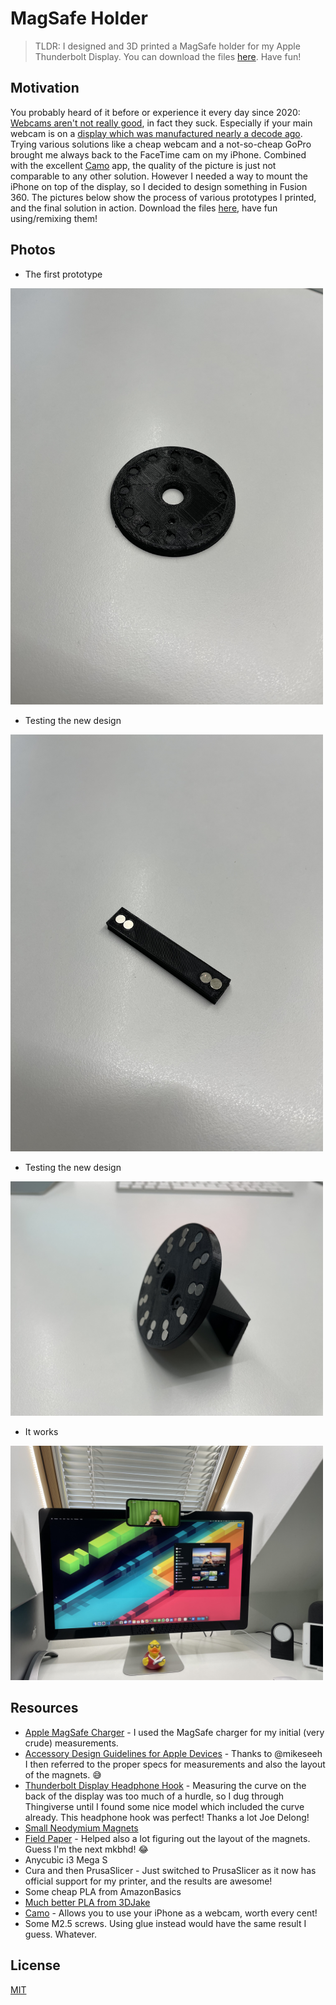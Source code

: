 # MagSafe Holder

> TLDR: I designed and 3D printed a MagSafe holder for my Apple Thunderbolt Display. You can download the files [here](./models/). Have fun!

## Motivation

You probably heard of it before or experience it every day since 2020: [Webcams aren't not really good](https://reincubate.com/support/how-to/why-are-webcams-bad/#putting-them-to-the-test), in fact they suck. Especially if your main webcam is on a [display which was manufactured nearly a decode ago](https://en.wikipedia.org/wiki/Apple_Thunderbolt_Display#Technical_specifications). Trying various solutions like a cheap webcam and a not-so-cheap GoPro brought me always back to the FaceTime cam on my iPhone. Combined with the excellent [Camo](https://reincubate.com/camo/) app, the quality of the picture is just not comparable to any other solution. However I needed a way to mount the iPhone on top of the display, so I decided to design something in Fusion 360. The pictures below show the process of various prototypes I printed, and the final solution in action. Download the files [here](./models/), have fun using/remixing them!

## Photos

- The first prototype

<img src="./photos/first_prototype.jpg" width="500">

- Testing the new design

<img src="./photos/testing_new_design.jpg" width="500">

- Testing the new design

<img src="./photos/final_print.jpg" width="500">

- It works

<img src="./photos/usage.jpg" width="500">

## Resources

- [Apple MagSafe Charger](https://www.apple.com/shop/product/MHXH3AM/A/magsafe-charger) - I used the MagSafe charger for my initial (very crude) measurements.
- [Accessory Design
Guidelines for Apple
Devices](https://developer.apple.com/accessories/Accessory-Design-Guidelines.pdf) - Thanks to @mikeseeh I then referred to the proper specs for measurements and also the layout of the magnets. 😅
- [Thunderbolt Display Headphone Hook](https://www.thingiverse.com/thing:453561) - Measuring the curve on the back of the display was too much of a hurdle, so I dug through Thingiverse until I found some nice model which included the curve already. This headphone hook was perfect! Thanks a lot Joe Delong!
- [Small Neodymium Magnets](https://www.amazon.de/-/en/gp/product/B082R64C9N)
- [Field Paper](https://www.amazon.de/-/en/gp/product/B003N1LZXO) - Helped also a lot figuring out the layout of the magnets. Guess I'm the next mkbhd! 😂
- Anycubic i3 Mega S
- Cura and then PrusaSlicer - Just switched to PrusaSlicer as it now has official support for my printer, and the results are awesome!
- Some cheap PLA from AmazonBasics
- [Much better PLA from 3DJake](https://www.3djake.at/3djake/ecopla-schwarz)
- [Camo](https://reincubate.com/camo/) - Allows you to use your iPhone as a webcam, worth every cent!
- Some M2.5 screws. Using glue instead would have the same result I guess. Whatever.

## License

[MIT](./LICENSE)
